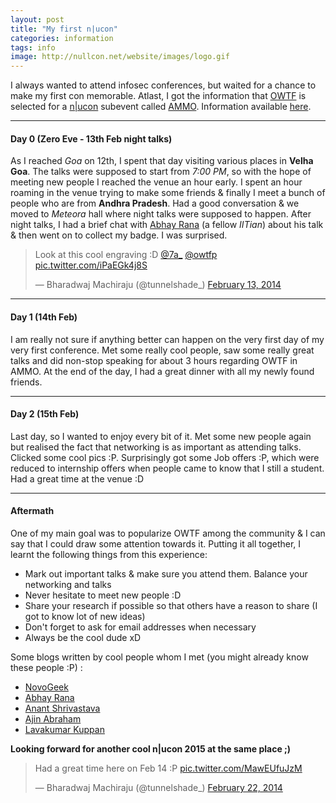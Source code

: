 ```yaml
---
layout: post
title: "My first n|ucon"
categories: information
tags: info
image: http://nullcon.net/website/images/logo.gif
---
```


I always wanted to attend infosec conferences, but waited for a chance to make my first con
memorable. Atlast, I got the information that [OWTF](http://owtf.org) is selected for a [n|ucon](http://nullcon.net)
subevent called [AMMO](http://nullcon.net/website/goa-14/ammo.php). Information available [here](http://nullcon.net/website/goa-14/ammo/owtf.php).

______
#### Day 0 (Zero Eve - 13th Feb night talks)

As I reached *Goa* on 12th, I spent that day visiting various places in **Velha Goa**. The talks were supposed to start
from *7:00 PM*, so with the hope of meeting new people I reached the venue an hour early. I spent an hour roaming in
the venue trying to make some friends & finally I meet a bunch of people who are from **Andhra Pradesh**. Had a good 
conversation & we moved to *Meteora* hall where night talks were supposed to happen. After night talks, I had a brief
chat with [Abhay Rana](http://nullcon.net/website/goa-14/speakers/abhay-rana.php) (a fellow *IITian*) about his talk & then went
on to collect my badge. I was surprised.

<blockquote class="twitter-tweet" lang="en"><p>Look at this cool engraving :D <a href="https://twitter.com/7a_">@7a_</a> <a href="https://twitter.com/owtfp">@owtfp</a> <a href="http://t.co/iPaEGk4j8S">pic.twitter.com/iPaEGk4j8S</a></p>&mdash; Bharadwaj Machiraju (@tunnelshade_) <a href="https://twitter.com/tunnelshade_/statuses/434032159901249536">February 13, 2014</a></blockquote>
<script async src="//platform.twitter.com/widgets.js" charset="utf-8"></script>

______
#### Day 1 (14th Feb)

I am really not sure if anything better can happen on the very first day of my very first conference. Met some really cool people, saw
some really great talks and did non-stop speaking for about 3 hours regarding OWTF in AMMO. At the end of the day, I had a great dinner
with all my newly found friends.

______
#### Day 2 (15th Feb)

Last day, so I wanted to enjoy every bit of it. Met some new people again but realised the fact that networking is as important as attending
talks. Clicked some cool pics :P. Surprisingly got some Job offers :P, which were reduced to internship offers when people came to know that I
still a student. Had a great time at the venue :D

______
#### Aftermath

One of my main goal was to popularize OWTF among the community & I can say that I could draw some attention towards it. Putting it all together,
I learnt the following things from this experience:

+ Mark out important talks & make sure you attend them. Balance your networking and talks
+ Never hesitate to meet new people :D
+ Share your research if possible so that others have a reason to share (I got to know lot of new ideas)
+ Don't forget to ask for email addresses when necessary
+ Always be the cool dude xD

Some blogs written by cool people whom I met (you might already know these people :P) :

+ [NovoGeek](http://www.novogeek.com/)
+ [Abhay Rana](http://captnemo.in/)
+ [Anant Shrivastava](http://anantshri.info/)
+ [Ajin Abraham](http://opensecurity.in/)
+ [Lavakumar Kuppan](http://lavakumar.com/)

**Looking forward for another cool n|ucon 2015 at the same place ;)**

<blockquote class="twitter-tweet" lang="en"><p>Had a great time here on Feb 14 :P <a href="http://t.co/MawEUfuJzM">pic.twitter.com/MawEUfuJzM</a></p>&mdash; Bharadwaj Machiraju (@tunnelshade_) <a href="https://twitter.com/tunnelshade_/statuses/437124336499957760">February 22, 2014</a></blockquote>
<script async src="//platform.twitter.com/widgets.js" charset="utf-8"></script>
